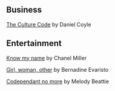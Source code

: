 ## Business 

[The Culture Code](https://www.amazon.com/Culture-Code-Secrets-Highly-Successful/dp/0525492461) by Daniel Coyle

## Entertainment 

[Know my name](https://www.amazon.com/Know-My-Name-Chanel-Miller-ebook/dp/B07SS1MG9Q) by Chanel Miller 

[Girl, woman, other](https://www.amazon.com/Girl-Woman-Other-Bernardine-Evaristo/dp/0241364906) by Bernadine Evaristo

[Codependant no more](https://www.amazon.com/Codependent-No-More-Controlling-Yourself/dp/0894864025) by Melody Beattie


